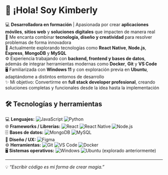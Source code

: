 # 🌸 ¡Hola! Soy Kimberly

💻 **Desarrolladora en formación** | Apasionada por crear **aplicaciones móviles**, **sitios web** y **soluciones digitales** que impacten de manera real  
🎨 Me encanta combinar **tecnología, diseño y creatividad** para resolver problemas de forma innovadora  
🚀 Actualmente explorando tecnologías como **React Native**, **Node.js**, **Express**, **MongoDB** y **MySQL**  
⚙ Experiencia trabajando con **backend, frontend y bases de datos**, además de integrar herramientas modernas como **Docker**, **Git** y **VS Code**  
🖥 Familiarizada con **Windows 11** y con exploración previa en **Ubuntu**, adaptándome a distintos entornos de desarrollo  
✨ Mi objetivo: Convertirme en **full stack developer profesional**, creando soluciones completas y funcionales desde la idea hasta la implementación



## 🛠 Tecnologías y herramientas


💻 **Lenguajes:** ![JavaScript](https://img.shields.io/badge/-JavaScript-F7DF1E?style=flat-square&logo=javascript&logoColor=black) ![Python](https://img.shields.io/badge/-Python-3776AB?style=flat-square&logo=python&logoColor=white)  
🌐 **Frameworks / Librerías:** ![React](https://img.shields.io/badge/-React-61DAFB?style=flat-square&logo=react&logoColor=black) ![React Native](https://img.shields.io/badge/-React%20Native-61DAFB?style=flat-square&logo=react&logoColor=black) ![Node.js](https://img.shields.io/badge/-Node.js-339933?style=flat-square&logo=node.js&logoColor=white)  
🗄 **Bases de datos:** ![MongoDB](https://img.shields.io/badge/-MongoDB-47A248?style=flat-square&logo=mongodb&logoColor=white) ![MySQL](https://img.shields.io/badge/-MySQL-4479A1?style=flat-square&logo=mysql&logoColor=white)  
🎨 **Diseño / UX:** ![Figma](https://img.shields.io/badge/-Figma-F24E1E?style=flat-square&logo=figma&logoColor=white)  
⚙ **Herramientas:** ![Git](https://img.shields.io/badge/-Git-F05032?style=flat-square&logo=git&logoColor=white) ![VS Code](https://img.shields.io/badge/-VS%20Code-007ACC?style=flat-square&logo=visual-studio-code&logoColor=white) ![Docker](https://img.shields.io/badge/-Docker-2496ED?style=flat-square&logo=docker&logoColor=white)  
🖥 **Sistemas operativos:** ![Windows](https://img.shields.io/badge/-Windows%2011-0078D6?style=flat-square&logo=windows&logoColor=white) ![Ubuntu](https://img.shields.io/badge/-Ubuntu-E95420?style=flat-square&logo=ubuntu&logoColor=white) (explorado anteriormente)

---

💡 _“Escribir código es mi forma de crear magia.”_
